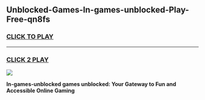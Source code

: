 
## Unblocked-Games-ln-games-unblocked-Play-Free-qn8fs
<h3>
<a href="https://premium76.site?title=ln-games-unblocked&ref=18A1">CLICK TO PLAY</a></h3>
<hr>

<h3>
<a href="https://premium76.site?title=ln-games-unblocked&ref=18A1">CLICK 2 PLAY</a>
  
</h3>

<a href="https://premium76.site?title=ln-games-unblocked&ref=18A1"><img src="https://clearcache.store/games.png"></a>


**ln-games-unblocked games unblocked: Your Gateway to Fun and Accessible Online Gaming**
